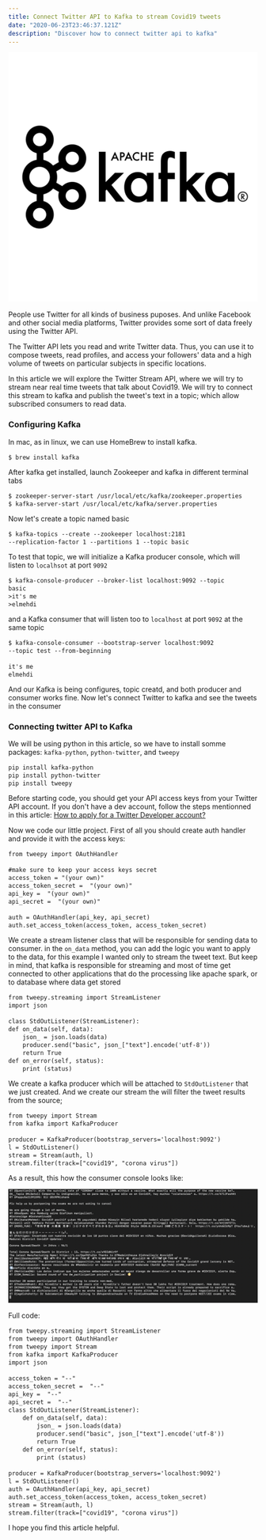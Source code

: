 ```yaml
---
title: Connect Twitter API to Kafka to stream Covid19 tweets
date: "2020-06-23T23:46:37.121Z"
description: "Discover how to connect twitter api to kafka"
---
```


![Apache kafka](./apache-kafka.png)


People use Twitter for all kinds of business puposes. And unlike Facebook and other social media platforms, Twitter provides some sort of data freely using the Twitter API.

The Twitter API lets you read and write Twitter data. Thus, you can use it to compose tweets, read profiles, and access your followers' data and a high volume of tweets on particular subjects in specific locations.

In this article we will explore the Twitter Stream API, where we will try to stream near real time tweets that talk about Covid19. We will try to connect this stream to kafka and publish the tweet's text in a topic; which allow subscribed consumers to read data.

### Configuring Kafka

In mac, as in linux, we can use HomeBrew to install kafka.

    $ brew install kafka

After kafka get installed, launch Zookeeper and kafka in different terminal tabs

    $ zookeeper-server-start /usr/local/etc/kafka/zookeeper.properties
    $ kafka-server-start /usr/local/etc/kafka/server.properties

Now let's create a topic named basic

    $ kafka-topics --create --zookeeper localhost:2181 
    --replication-factor 1 --partitions 1 --topic basic

To test that topic, we will initialize a Kafka producer console, which will listen to `localhsot` at port `9092`

    $ kafka-console-producer --broker-list localhost:9092 --topic
    basic
    >it's me
    >elmehdi

and a Kafka consumer that will listen too to `localhost` at port `9092` at the same topic

    $ kafka-console-consumer --bootstrap-server localhost:9092 
    --topic test --from-beginning

    it's me
    elmehdi

And our Kafka is being configures, topic creatd, and both producer and consumer works fine. Now let's connect Twitter to kafka and see the tweets in the consumer

### Connecting twitter API to Kafka

We will be using python in this article, so we have to install somme packages: `kafka-python`, `python-twitter`, and `tweepy`

    pip install kafka-python
    pip install python-twitter
    pip install tweepy

Before starting code, you should get your API access keys from your Twitter API account. If you don't have a dev account, follow the steps mentionned in this article: [How to apply for a Twitter Developer account?](https://www.extly.com/docs/autotweetng_joocial/tutorials/how-to-auto-post-from-joomla-to-twitter/apply-for-a-twitter-developer-account/#apply-for-a-developer-account)

Now we code our little project. First of all you should create auth handler and provide it with the access keys:

    from tweepy import OAuthHandler

    #make sure to keep your access keys secret
    access_token = "(your own)"             
    access_token_secret =  "(your own)"
    api_key =  "(your own)"
    api_secret =  "(your own)"

    auth = OAuthHandler(api_key, api_secret)
    auth.set_access_token(access_token, access_token_secret)

We create a stream listener class that will be responsible for sending data to consumer. in the `on_data` method, you can add the logic you want to apply to the data, for this example I wanted only to stream the tweet text. But keep in mind, that kafka is responsible for streaming and most of time get connected to other applications that do the processing like apache spark, or to database where data get stored

    from tweepy.streaming import StreamListener
    import json

    class StdOutListener(StreamListener):
    def on_data(self, data):
        json_ = json.loads(data) 
        producer.send("basic", json_["text"].encode('utf-8'))
        return True
    def on_error(self, status):
        print (status)

We create a kafka producer which will be attached to `StdOutListener` that we just created. And we create our stream the will filter the tweet results from the source;

    from tweepy import Stream
    from kafka import KafkaProducer

    producer = KafkaProducer(bootstrap_servers='localhost:9092')
    l = StdOutListener()
    stream = Stream(auth, l)
    stream.filter(track=["covid19", "corona virus"])

As a result, this how the consumer console looks like:

![Consumer screen](./consumer_screen.png)

Full code:

    from tweepy.streaming import StreamListener
    from tweepy import OAuthHandler
    from tweepy import Stream
    from kafka import KafkaProducer
    import json

    access_token = "--"
    access_token_secret =  "--"
    api_key =  "--"
    api_secret =  "--"
    class StdOutListener(StreamListener):
        def on_data(self, data):
            json_ = json.loads(data) 
            producer.send("basic", json_["text"].encode('utf-8'))
            return True
        def on_error(self, status):
            print (status)

    producer = KafkaProducer(bootstrap_servers='localhost:9092')
    l = StdOutListener()
    auth = OAuthHandler(api_key, api_secret)
    auth.set_access_token(access_token, access_token_secret)
    stream = Stream(auth, l)
    stream.filter(track=["covid19", "corona virus"])

I hope you find this article helpful.